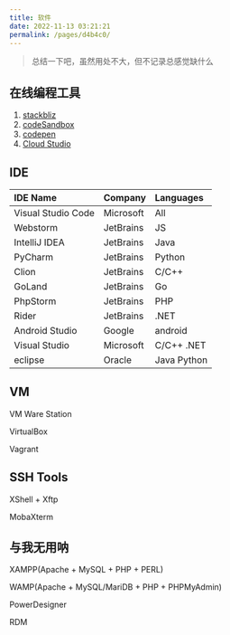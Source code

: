 ```yaml
---
title: 软件
date: 2022-11-13 03:21:21
permalink: /pages/d4b4c0/
---
```



> 总结一下吧，虽然用处不大，但不记录总感觉缺什么


## 在线编程工具
1. [stackbliz](https://stackblitz.com/)
2. [codeSandbox](https://codesandbox.io/)
3. [codepen](https://codepen.io/)
4. [Cloud Studio](https://cloudstudio.net/)


## IDE
| IDE Name | Company | Languages |
| :--- | :--- | :--- |
| Visual Studio Code | Microsoft | All |
| Webstorm | JetBrains | JS |
| IntelliJ IDEA | JetBrains | Java |
| PyCharm | JetBrains | Python |
| Clion | JetBrains | C/C++ |
| GoLand | JetBrains | Go |
| PhpStorm | JetBrains | PHP |
| Rider | JetBrains | .NET |
| Android Studio | Google | android |
| Visual Studio | Microsoft | C/C++ .NET |
| eclipse | Oracle | Java Python |


## VM
VM Ware Station

VirtualBox

Vagrant


## SSH Tools
XShell + Xftp

MobaXterm


## 与我无用呐
XAMPP(Apache + MySQL + PHP + PERL)

WAMP(Apache + MySQL/MariDB + PHP + PHPMyAdmin)

PowerDesigner

RDM


